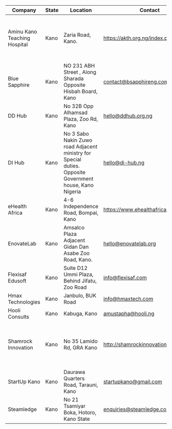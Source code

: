 |Company                     |State|Location                                                                                               |Contact                              |Info                                                              |
|----------------------------|-----|-------------------------------------------------------------------------------------------------------|-------------------------------------|------------------------------------------------------------------|
|Aminu Kano Teaching Hospital|Kano |Zaria Road, Kano.                                                                                      |https://akth.org.ng/index.php/contact        |Basic programming and networking skills for school interns.       |
|Blue Sapphire               |Kano |NO 231 ABH Street , Along Sharada Opposite Hisbah Board, Kano                                          |contact@bsapphireng.com              |                                                                  |
|DD Hub                      |Kano |No 32B Opp Alhamsad Plaza, Zoo Rd, Kano                                                                |hello@ddhub.org.ng                   |                                                                  |
|DI Hub                      |Kano |No 3 Sabo Nakin Zuwo road Adjacent ministry for Special duties. Opposite Government house, Kano Nigeria|hello@di-hub.ng                      |                                                                  |
|eHealth Africa              |Kano |4-6 Independence Road, Bompai, Kano                                                                    |https://www.ehealthafrica.org/careers|                                                                  |
|EnovateLab                  |Kano |Amsalco Plaza Adjacent Gidan Dan Asabe Zoo Road, Kano.                                                 |hello@enovatelab.org                 |                                                                  |
|Flexisaf Edusoft            |Kano |Suite D12 Ummi Plaza, Behind Jifatu, Zoo Road                                                          |info@flexisaf.com                    |                                                                  |
|Hmax Technologies           |Kano |Janbulo, BUK Road                                                                                      |info@hmaxtech.com                    |                                                                  |
|Hooli Consults              |Kano |Kabuga, Kano                                                                                           |amustapha@hooli.ng                   |                                                                  |
|Shamrock Innovation         |Kano |No 35 Lamido Rd, GRA Kano                                                                              |http://shamrockinnovations.com.ng    |Mobile and Web development and more preference for female interns.|
|StartUp Kano                |Kano |Daurawa Quarters Road, Tarauni, Kano                                                                   |startupkano@gmail.com                |                                                                  |
|Steamledge                  |Kano |No 21 Tsamiyar Boka, Hotoro, Kano State                                                                |enquiries@steamledge.com             |                                                                  |
